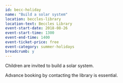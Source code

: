 ```yaml
---
id: becc-holiday
name: "Build a solar system"
location: beccles-library
location-text: Beccles Library
event-start-date: 2018-08-26
event-start-time: 1300
event-end-time: 1400
event-ticket-price: free
event-category: summer-holidays
breadcrumb: y
---
```


Children are invited to build a solar system.

Advance booking by contacting the library is essential.
